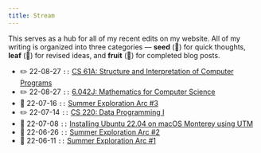 ```yaml
---
title: Stream
---
```

This serves as a hub for all of my recent edits on my website. All of my writing is organized into three categories — **seed** (🌰) for quick thoughts, **leaf** (🌿) for revised ideas, and **fruit** (🥭) for completed blog posts.

- ✏️ 22-08-27 `::` [CS 61A: Structure and Interpretation of Computer Programs](https://emilyyao.me/notes/cs61a)  
- ✏️ 22-08-27 `::` [6.042J: Mathematics for Computer Science](https://emilyyao.me/notes/6-042j)  
- 🥭 22-07-16 `::` [Summer Exploration Arc #3](https://emilyyao.me/2022-sea3)
- ✏️ 22-07-14 `::` [CS 220: Data Programming I](https://emilyyao.me/notes/cs220)
- 🌰 22-07-08 `::` [Installing Ubuntu 22.04 on macOS Monterey using UTM](https://emilyyao.me/utm-ubuntu)
- 🥭 22-06-26 `::` [Summer Exploration Arc #2](https://emilyyao.me/2022-sea2)
- 🥭 22-06-11 `::` [Summer Exploration Arc #1](https://emilyyao.me/2022-sea1)